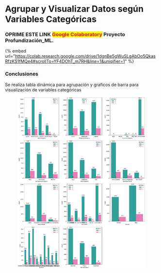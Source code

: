 # Agrupar y Visualizar Datos según Variables Categóricas

### OPRIME ESTE LINK <mark style="color:red;">Google Colaboratory</mark> Proyecto Profundización\_ML.

{% embed url="https://colab.research.google.com/drive/1dgnBe5gWuSLgAbOo5QkasRfzKS1fMQe4#scrollTo=YF4DOhT_m7RH&line=1&uniqifier=1" %}

### Conclusiones

Se realiza tabla dinámica para agrupación y graficos de barra para visualización de variables categóricas

<figure><img src="../.gitbook/assets/image (6).png" alt=""><figcaption></figcaption></figure>
